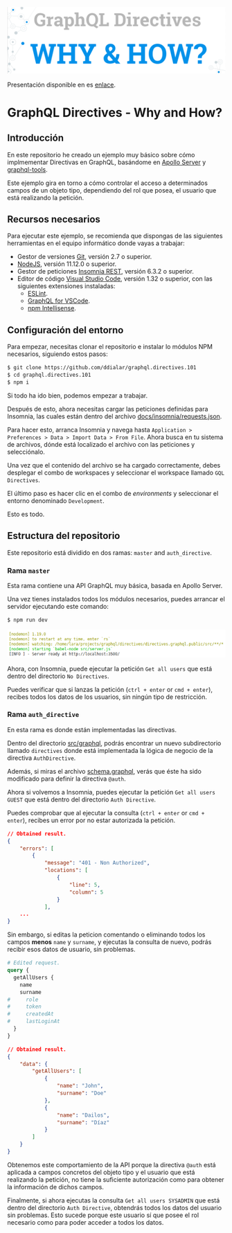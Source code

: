 ![GraphQL - Header](docs/img/gql_directives_header.png)

Presentación disponible en es [enlace](http://bit.ly/graphql-directives-why-and-how).

# GraphQL Directives - Why and How?

## Introducción

En este repositorio he creado un ejemplo muy básico sobre cómo implmementar Directivas en GraphQL, basándome en [Apollo Server](https://www.apollographql.com/docs/apollo-server/) y [graphql-tools](https://github.com/apollographql/graphql-tools).

Este ejemplo gira en torno a cómo controlar el acceso a determinados campos de un objeto tipo, dependiendo del rol que posea, el usuario que está realizando la petición.

## Recursos necesarios

Para ejecutar este ejemplo, se recomienda que dispongas de las siguientes herramientas en el equipo informático donde vayas a trabajar:

- Gestor de versiones [Git](https://git-scm.com/), versión 2.7 o superior.
- [NodeJS](https://nodejs.org/es/download/current/), versión 11.12.0 o superior.
- Gestor de peticiones [Insomnia REST](https://insomnia.rest/), versión 6.3.2 o superior.
- Editor de código [Visual Studio Code](https://code.visualstudio.com/), versión 1.32 o superior, con las siguientes extensiones instaladas:
    - [ESLint](https://marketplace.visualstudio.com/items?itemName=dbaeumer.vscode-eslint).
    - [GraphQL for VSCode](https://marketplace.visualstudio.com/items?itemName=kumar-harsh.graphql-for-vscode).
    - [npm Intellisense](https://marketplace.visualstudio.com/items?itemName=christian-kohler.npm-intellisense).

## Configuración del entorno

Para empezar, necesitas clonar el repositorio e instalar lo módulos NPM necesarios, siguiendo estos pasos:

```sh
$ git clone https://github.com/ddialar/graphql.directives.101
$ cd graphql.directives.101
$ npm i
```

Si todo ha ido bien, podemos empezar a trabajar.

Después de esto, ahora necesitas cargar las peticiones definidas para Insomnia, las cuales están dentro del archivo [docs/insomnia/requests.json](https://github.com/ddialar/graphql.directives.101/tree/master/docs/insomnia).

Para hacer esto, arranca Insomnia y navega hasta `Application > Preferences > Data > Import Data > From File`. Ahora busca en tu sistema de archivos, dónde está localizado el archivo con las peticiones y selecciónalo.

Una vez que el contenido del archivo se ha cargado correctamente, debes desplegar el combo de workspaces y seleccionar el workspace llamado `GQL Directives`.

El último paso es hacer clic en el combo de *environments* y seleccionar el entorno denominado `Development`.

Esto es todo.

## Estructura del repositorio

Este repositorio está dividido en dos ramas: `master` and `auth_directive`.

### Rama `master`

Esta rama contiene una API GraphQL muy básica, basada en Apollo Server.

Una vez tienes instalados todos los módulos necesarios, puedes arrancar el servidor ejecutando este comando:

```sh
$ npm run dev
```

![GServer started up](docs/img/server_started_up.png)

Ahora, con Insomnia, puede ejecutar la petición `Get all users` que está dentro del directorio `No Directives`.

Puedes verificar que si lanzas la petición (`ctrl + enter` or `cmd + enter`), recibes todos los datos de los usuarios, sin ningún tipo de restricción.

### Rama `auth_directive`

En esta rama es donde están implementadas las directivas.

Dentro del directorio [src/graphql](https://github.com/ddialar/graphql.directives.101/tree/auth_directive/src/graphql), podrás encontrar un nuevo subdirectorio llamado `directives` donde está implementada la lógica de negocio de la directiva `AuthDirective`.

Además, si miras el archivo [schema.graphql](https://github.com/ddialar/graphql.directives.101/blob/auth_directive/src/graphql/schema.graphql), verás que éste ha sido modificado para definir la directiva `@auth`.

Ahora si volvemos a Insomnia, puedes ejecutar la petición `Get all users GUEST` que está dentro del directorio `Auth Directive`.

Puedes comprobar que al ejecutar la consulta (`ctrl + enter` or `cmd + enter`), recibes un error por no estar autorizada la petición.

```json
// Obtained result.
{
    "errors": [
        {
            "message": "401 - Non Authorized",
            "locations": [
                {
                    "line": 5,
                    "column": 5
                }
            ],
    ...
}
```

Sin embargo, si editas la peticion comentando o eliminando todos los campos **menos** `name` y `surname`, y ejecutas la consulta de nuevo, podrás recibir esos datos de usuario, sin problemas.

```graphql
# Edited request.
query {
  getAllUsers {
    name
    surname
#     role
#     token
#     createdAt
#     lastLoginAt
  }
}
```

```json
// Obtained result.
{
    "data": {
        "getAllUsers": [
            {
                "name": "John",
                "surname": "Doe"
            },
            {
                "name": "Dailos",
                "surname": "Díaz"
            }
        ]
    }
}
```

Obtenemos este comportamiento de la API porque la directiva `@auth` está aplicada a campos concretos del objeto tipo y el usuario que está realizando la petición, no tiene la suficiente autorización como para obtener la información de dichos campos.

Finalmente, si ahora ejecutas la consulta `Get all users SYSADMIN` que está dentro del directorio `Auth Directive`, obtendrás todos los datos del usuario sin problemas. Esto sucede porque este usuario sí que posee el rol necesario como para poder acceder a todos los datos.